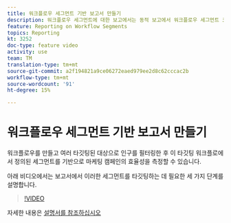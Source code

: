 ```yaml
---
title: 워크플로우 세그먼트 기반 보고서 만들기
description: 워크플로우 세그먼트에 대한 보고에서는 동적 보고에서 워크플로우 세그먼트 코드를 추가하는 기능을 제공합니다.
feature: Reporting on Workflow Segments
topics: Reporting
kt: 3252
doc-type: feature video
activity: use
team: TM
translation-type: tm+mt
source-git-commit: a2f194821a9ce06272eaed979ee2d8c62cccac2b
workflow-type: tm+mt
source-wordcount: '91'
ht-degree: 15%

---
```



# 워크플로우 세그먼트 기반 보고서 만들기

워크플로우를 만들고 여러 타깃팅된 대상으로 인구를 필터링한 후 이 타깃팅 워크플로에서 정의된 세그먼트를 기반으로 마케팅 캠페인의 효율성을 측정할 수 있습니다.

아래 비디오에서는 보고서에서 이러한 세그먼트를 타깃팅하는 데 필요한 세 가지 단계를 설명합니다.

>[!VIDEO](https://video.tv.adobe.com/v/28262?quality=12)

자세한 내용은 [설명서를 참조하십시오](https://docs.adobe.com/content/help/en/campaign-standard/using/reporting/customizing-reports/creating-a-report-workflow-segment.html)
